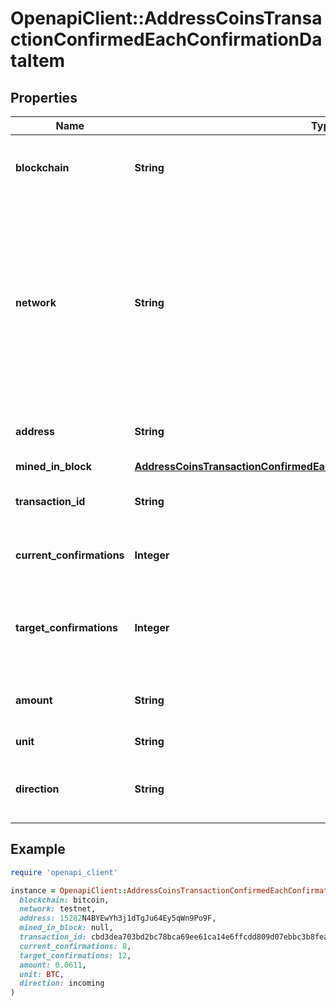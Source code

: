 # OpenapiClient::AddressCoinsTransactionConfirmedEachConfirmationDataItem

## Properties

| Name | Type | Description | Notes |
| ---- | ---- | ----------- | ----- |
| **blockchain** | **String** | Represents the specific blockchain protocol name, e.g. Ethereum, Bitcoin, etc. |  |
| **network** | **String** | Represents the name of the blockchain network used; blockchain networks are usually identical as technology and software, but they differ in data, e.g. - \&quot;mainnet\&quot; is the live network with actual data while networks like \&quot;testnet\&quot;, \&quot;ropsten\&quot;, \&quot;rinkeby\&quot; are test networks. |  |
| **address** | **String** | Defines the specific address to which the transaction has been sent. |  |
| **mined_in_block** | [**AddressCoinsTransactionConfirmedEachConfirmationDataItemMinedInBlock**](AddressCoinsTransactionConfirmedEachConfirmationDataItemMinedInBlock.md) |  |  |
| **transaction_id** | **String** | Defines the unique ID of the specific transaction, i.e. its identification number. |  |
| **current_confirmations** | **Integer** | Defines the number of currently received confirmations for the transaction. |  |
| **target_confirmations** | **Integer** | Defines the number of confirmation transactions requested as callbacks, i.e. the system can notify till the n-th confirmation. |  |
| **amount** | **String** | Defines the amount of coins sent with the confirmed transaction. |  |
| **unit** | **String** | Defines the unit of the transaction, e.g. BTC. |  |
| **direction** | **String** | Defines whether the transaction is \&quot;incoming\&quot; or \&quot;outgoing\&quot;. |  |

## Example

```ruby
require 'openapi_client'

instance = OpenapiClient::AddressCoinsTransactionConfirmedEachConfirmationDataItem.new(
  blockchain: bitcoin,
  network: testnet,
  address: 15282N4BYEwYh3j1dTgJu64Ey5qWn9Po9F,
  mined_in_block: null,
  transaction_id: cbd3dea703bd2bc78bca69ee61ca14e6ffcdd809d07ebbc3b8fea3c30ea38f33,
  current_confirmations: 8,
  target_confirmations: 12,
  amount: 0.0611,
  unit: BTC,
  direction: incoming
)
```

